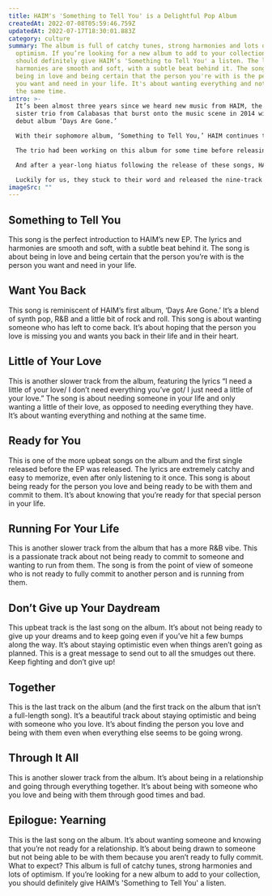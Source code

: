 ```yaml
---
title: HAIM's 'Something to Tell You' is a Delightful Pop Album
createdAt: 2022-07-08T05:59:46.759Z
updatedAt: 2022-07-17T18:30:01.883Z
category: culture
summary: The album is full of catchy tunes, strong harmonies and lots of
  optimism. If you’re looking for a new album to add to your collection, you
  should definitely give HAIM’s 'Something to Tell You' a listen. The lyrics and
  harmonies are smooth and soft, with a subtle beat behind it. The song is about
  being in love and being certain that the person you're with is the person that
  you want and need in your life. It's about wanting everything and nothing at
  the same time.
intro: >-
  It’s been almost three years since we heard new music from HAIM, the
  sister trio from Calabasas that burst onto the music scene in 2014 with their
  debut album ‘Days Are Gone.’ 

  With their sophomore album, ‘Something to Tell You,’ HAIM continues to be optimistic and uplifting with their new music. The album is a mix of upbeat pop tracks and slower ballads that showcase the sisters’ harmony and vocals. Even if you aren't a fan of pop music, it's worth giving this album a listen. 

  The trio had been working on this album for some time before releasing it. In September 2016, they released three singles; “Right Now,” “New York Excuse” and “Sentimentality.” 

  And after a year-long hiatus following the release of these songs, HAIM announced via Instagram in June 2017 that they would finally be releasing their second studio album (and first extended play) later that year. 

  Luckily for us, they stuck to their word and released the nine-track EP on Sept. 14, just in time for our listening pleasure. Here are some of our favorite tracks from HAIM's 'Something To Tell You' Album:
imageSrc: ""
---
```


## Something to Tell You

This song is the perfect introduction to HAIM’s new EP. The lyrics and harmonies are smooth and soft, with a subtle beat behind it. The song is about being in love and being certain that the person you’re with is the person you want and need in your life.

## Want You Back

This song is reminiscent of HAIM’s first album, ‘Days Are Gone.’ It’s a blend of synth pop, R&B and a little bit of rock and roll. This song is about wanting someone who has left to come back. It’s about hoping that the person you love is missing you and wants you back in their life and in their heart.

## Little of Your Love

This is another slower track from the album, featuring the lyrics “I need a little of your love/ I don’t need everything you’ve got/ I just need a little of your love.” The song is about needing someone in your life and only wanting a little of their love, as opposed to needing everything they have. It’s about wanting everything and nothing at the same time.

## Ready for You

This is one of the more upbeat songs on the album and the first single released before the EP was released. The lyrics are extremely catchy and easy to memorize, even after only listening to it once. This song is about being ready for the person you love and being ready to be with them and commit to them. It’s about knowing that you’re ready for that special person in your life.

## Running For Your Life

This is another slower track from the album that has a more R&B vibe. This is a passionate track about not being ready to commit to someone and wanting to run from them. The song is from the point of view of someone who is not ready to fully commit to another person and is running from them.

## Don’t Give up Your Daydream

This upbeat track is the last song on the album. It’s about not being ready to give up your dreams and to keep going even if you’ve hit a few bumps along the way. It’s about staying optimistic even when things aren’t going as planned. This is a great message to send out to all the smudges out there. Keep fighting and don’t give up!

## Together

This is the last track on the album (and the first track on the album that isn’t a full-length song). It’s a beautiful track about staying optimistic and being with someone who you love. It’s about finding the person you love and being with them even when everything else seems to be going wrong.

## Through It All

This is another slower track from the album. It’s about being in a relationship and going through everything together. It’s about being with someone who you love and being with them through good times and bad.

## Epilogue: Yearning

This is the last song on the album. It’s about wanting someone and knowing that you’re not ready for a relationship. It’s about being drawn to someone but not being able to be with them because you aren’t ready to fully commit. What to expect? 
This album is full of catchy tunes, strong harmonies and lots of optimism. If you’re looking for a new album to add to your collection, you should definitely give HAIM’s 'Something to Tell You' a listen.
